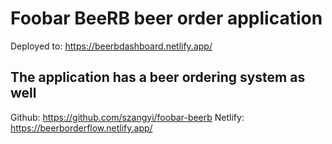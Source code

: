 # Foobar BeeRB beer order application

Deployed to: https://beerbdashboard.netlify.app/



## The application has a beer ordering system as well
Github: https://github.com/szangyi/foobar-beerb
Netlify: https://beerborderflow.netlify.app/ 

